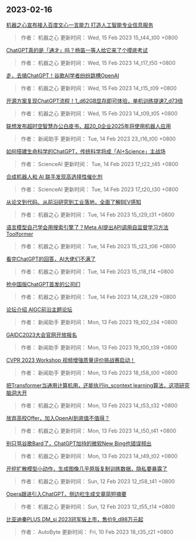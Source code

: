 
## 2023-02-16

 [机器之心宣布接入百度文心一言能力 打造人工智能专业信息服务](https://www.jiqizhixin.com/articles/2023-02-15-4)

> 作者： 机器之心  更新时间： Wed, 15 Feb 2023 15_t44_t00 +0800

 [ChatGPT真的是「通才」吗？杨笛一等人给它来了个摸底考试](https://www.jiqizhixin.com/articles/2023-02-15-3)

> 作者： 机器之心  更新时间： Wed, 15 Feb 2023 14_t17_t50 +0800

 [走，去搞ChatGPT！谷歌AI学者纷纷跳槽OpenAI](https://www.jiqizhixin.com/articles/2023-02-15-2)

> 作者： 机器之心  更新时间： Wed, 15 Feb 2023 14_t15_t09 +0800

 [开源方案复现ChatGPT流程！1_d62GB显存即可体验，单机训练提速7_d73倍](https://www.jiqizhixin.com/articles/2023-02-15)

> 作者： 机器之心  更新时间： Wed, 15 Feb 2023 14_t09_t05 +0800

 [联想发布超时空智慧办公白皮书，超20_0企业2025年将使用机器人应用](https://www.jiqizhixin.com/articles/2023-02-14-24)

> 作者： 新闻助手  更新时间： Tue, 14 Feb 2023 23_t16_t00 +0800

 [如何搭建生命科学的ChatGPT，传统科学将成「AI+Science」主战场](https://www.jiqizhixin.com/articles/2023-02-14-6)

> 作者： ScienceAI  更新时间： Tue, 14 Feb 2023 17_t22_t45 +0800

 [合成机器人和 AI 联手发现高选择性催化剂](https://www.jiqizhixin.com/articles/2023-02-14-5)

> 作者： ScienceAI  更新时间： Tue, 14 Feb 2023 17_t20_t30 +0800

 [从论文到代码、从前沿研究到工业落地，全面了解BEV感知](https://www.jiqizhixin.com/articles/2023-02-14-4)

> 作者： 机器之心  更新时间： Tue, 14 Feb 2023 15_t29_t31 +0800

 [语言模型自己学会用搜索引擎了？Meta AI提出API调用自监督学习方法Toolformer](https://www.jiqizhixin.com/articles/2023-02-14-3)

> 作者： 机器之心  更新时间： Tue, 14 Feb 2023 15_t23_t06 +0800

 [看完ChatGPT的回答，AI大佬们不满了](https://www.jiqizhixin.com/articles/2023-02-14-2)

> 作者： 机器之心  更新时间： Tue, 14 Feb 2023 15_t18_t14 +0800

 [抢中国版ChatGPT首发的公司们](https://www.jiqizhixin.com/articles/2023-02-14)

> 作者： 机器之心  更新时间： Tue, 14 Feb 2023 14_t28_t29 +0800

 [论坛介绍   AIGC前沿主题论坛](https://www.jiqizhixin.com/articles/2023-02-13-6)

> 作者： 新闻助手  更新时间： Mon, 13 Feb 2023 19_t02_t34 +0800

 [GAIDC2023大会官网开放报名](https://www.jiqizhixin.com/articles/2023-02-13-5)

> 作者： 新闻助手  更新时间： Mon, 13 Feb 2023 19_t00_t39 +0800

 [CVPR 2023 Workshop   视频增强质量评价挑战赛启动！](https://www.jiqizhixin.com/articles/2023-02-13-4)

> 作者： 新闻助手  更新时间： Mon, 13 Feb 2023 18_t58_t00 +0800

 [把Transformer当通用计算机用，还能执行in_scontext learning算法，这项研究脑洞大开](https://www.jiqizhixin.com/articles/2023-02-13-3)

> 作者： 机器之心  更新时间： Mon, 13 Feb 2023 14_t53_t32 +0800

 [放弃高校Offer，加入OpenAI到底值不值得？](https://www.jiqizhixin.com/articles/2023-02-13-2)

> 作者： 机器之心  更新时间： Mon, 13 Feb 2023 14_t50_t41 +0800

 [别只骂谷歌Bard了，ChatGPT加持的微软New Bing也错误频出](https://www.jiqizhixin.com/articles/2023-02-13)

> 作者： 机器之心  更新时间： Mon, 13 Feb 2023 14_t49_t02 +0800

 [开挖扩散模型小动作，生成图像几乎原版复制训练数据，隐私要暴露了](https://www.jiqizhixin.com/articles/2023-02-12-2)

> 作者： 机器之心  更新时间： Sun, 12 Feb 2023 12_t58_t41 +0800

 [Opera跟进引入ChatGPT，侧边栏生成文章简短摘要](https://www.jiqizhixin.com/articles/2023-02-12)

> 作者： 机器之心  更新时间： Sun, 12 Feb 2023 12_t55_t14 +0800

 [比亚迪秦PLUS DM_si 2023冠军版上市，售价9_d98万元起](https://www.jiqizhixin.com/articles/2023-02-10-10)

> 作者： AutoByte  更新时间： Fri, 10 Feb 2023 18_t35_t21 +0800

